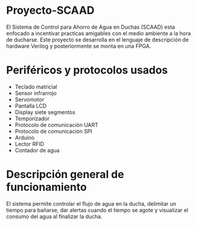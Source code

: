 # Proyecto-SCAAD
El Sistema de Control para Ahorro de Agua en Duchas (SCAAD) esta enfocado a incentivar practicas amigables con el medio ambiente a la hora de ducharse.
Este proyecto se desarrolla en el lenguaje de descripción de hardware Verilog y posteriormente se monta en una FPGA.
# Periféricos y protocolos usados
* Teclado matricial
* Sensor infrarrojo
* Servomotor
* Pantalla LCD
* Display siete segmentos
* Temporizador
* Protocolo de comunicación UART
* Protocolo de comunicación SPI
* Arduino
* Lector RFID
* Contador de agua
# Descripción general de funcionamiento
El sistema permite controlar el flujo de agua en la ducha, delimitar un tiempo para bañarse, dar alertas cuando el tiempo se agote y visualizar el consumo del agua al finalizar la ducha.
